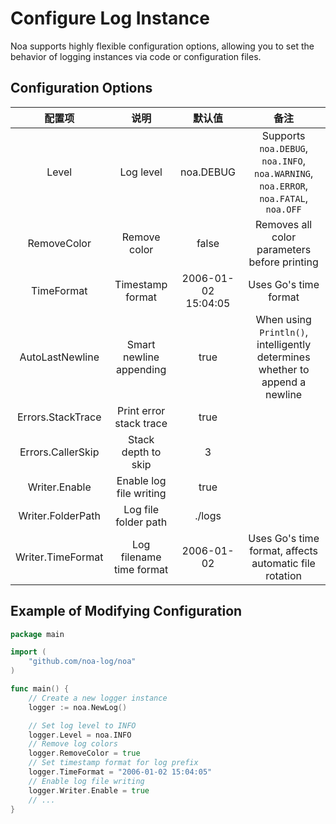 # Configure Log Instance
Noa supports highly flexible configuration options, allowing you to set the behavior of logging instances via code or configuration files.

## Configuration Options
|      配置项       |           说明           |       默认值        |                                         备注                                         |
| :---------------: | :----------------------: | :-----------------: | :----------------------------------------------------------------------------------: |
|       Level       |        Log level         |      noa.DEBUG      | Supports `noa.DEBUG`, `noa.INFO`, `noa.WARNING`, `noa.ERROR`, `noa.FATAL`, `noa.OFF` |
|    RemoveColor    |       Remove color       |        false        |                     Removes all color parameters before printing                     |
|    TimeFormat     |     Timestamp format     | 2006-01-02 15:04:05 |                                Uses Go's time format                                 |
|  AutoLastNewline  | Smart newline appending  |        true         |     When using `Println()`, intelligently determines whether to append a newline     |
| Errors.StackTrace | Print error stack trace  |        true         |                                                                                      |
| Errors.CallerSkip |   Stack depth to skip    |          3          |                                                                                      |
|   Writer.Enable   | Enable log file writing  |        true         |                                                                                      |
| Writer.FolderPath |   Log file folder path   |       ./logs        |                                                                                      |
| Writer.TimeFormat | Log filename time format |     2006-01-02      |                Uses Go's time format, affects automatic file rotation                |

## Example of Modifying Configuration
```go
package main

import (
    "github.com/noa-log/noa"
)

func main() {
    // Create a new logger instance
    logger := noa.NewLog()

    // Set log level to INFO
    logger.Level = noa.INFO
    // Remove log colors
    logger.RemoveColor = true
    // Set timestamp format for log prefix
    logger.TimeFormat = "2006-01-02 15:04:05"
    // Enable log file writing
    logger.Writer.Enable = true
    // ...
}
```
